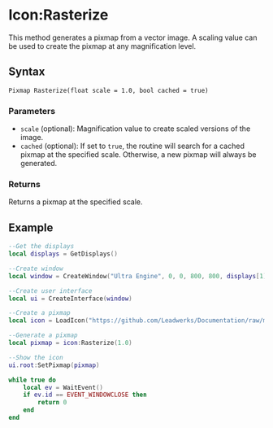 # Icon:Rasterize

This method generates a pixmap from a vector image. A scaling value can be used to create the pixmap at any magnification level.

## Syntax

`Pixmap Rasterize(float scale = 1.0, bool cached = true)`

### Parameters

- `scale` (optional): Magnification value to create scaled versions of the image.
- `cached` (optional): If set to `true`, the routine will search for a cached pixmap at the specified scale. Otherwise, a new pixmap will always be generated.

### Returns

Returns a pixmap at the specified scale.

## Example

```lua
--Get the displays
local displays = GetDisplays()

--Create window
local window = CreateWindow("Ultra Engine", 0, 0, 800, 800, displays[1])

--Create user interface
local ui = CreateInterface(window)

--Create a pixmap
local icon = LoadIcon("https://github.com/Leadwerks/Documentation/raw/master/Assets/Materials/Logos/23.svg")

--Generate a pixmap
local pixmap = icon:Rasterize(1.0)

--Show the icon
ui.root:SetPixmap(pixmap)

while true do
    local ev = WaitEvent()
    if ev.id == EVENT_WINDOWCLOSE then
        return 0
    end
end
```
